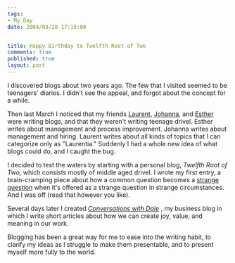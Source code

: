 ```yaml
--- 
tags:
- My Day
date: 2004/03/20 17:10:00


title: Happy Birthday to Twelfth Root of Two
comments: true
published: true
layout: post
---
```


<p> I discovered blogs about two years ago.  The few that I visited seemed to be teenagers' diaries.  I didn't see the appeal, and forgot about the concept for a while. </p>
<p> Then last March I noticed that my friends <a href="http://bossavit.com/thoughts/">Laurent</a>, <a href="http://www.jrothman.com/weblog/blogger.html">Johanna</a>, and <a href="http://www.dhemery.com/cwd/index.html">Esther</a> were writing blogs, and that they weren't writing teenage drivel.  Esther writes about management and process improvement.  Johanna writes about management and hiring.  Laurent writes about all kinds of topics that I can categorize only as "Laurentia."  Suddenly I had a whole new idea of what blogs could do, and I caught the bug. </p>
<p> I decided to test the waters by starting with a personal blog, <em>Twelfth Root of Two,</em> which consists mostly of middle aged drivel.  I wrote my first entry, a brain-cramping piece about how a common question becomes a <a href="http://www.dale.emery.name/trot/2003/03/index.html">strange question</a> when it's offered as a strange question in strange circumstances.  And I was off (read that however you like). </p>
<p> Several days later I created <em>
<a href="http://www.dhemery.com/cwd">Conversations with Dale</a>
</em>, my business blog in which I write short articles about how we can create joy, value, and meaning in our work. </p>
<p> Blogging has been a great way for me to ease into the writing habit, to clarify my ideas as I struggle to make them presentable, and to present myself more fully to the world. </p>
